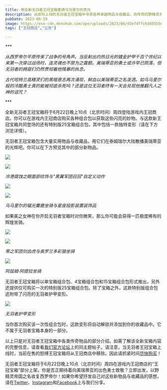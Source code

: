 ```yaml
---
title: 用全新无羽者王冠宝箱重铸乌马里尔的荣光
description: 从即将上线的无羽者王冠宝箱中寻获各种卓越物品与收藏品，向传奇的野精灵术士国王致敬。 
pubDate: 2023-06-19
image: https://eso-cdn.denohub.com/ape/uploads/2023/06/d3ef4ffc6d48555e681f68fa48d57b1e.jpg
tags: ["王冠商店","公告"]

---
```


<p class="text-gray-500 text-sm text-center"><i>***</i></p>

<p class="text-gray-500 text-sm text-center"><i>从西罗帝尔平原传来了战争的号角声。当反射出灼热日光的镀金护甲千百个世纪以来第一次穿过战场时，连灵魂也不禁为之震颤。美瑞蒂亚的勇士或许早已陨落，但无羽者的拥趸们仍然贯彻着他残暴的执念。</i></p>

<p class="text-gray-500 text-sm text-center"><i>古代哈特兰高精灵们的黑暗意志再次涌现，鲜血以美瑞蒂亚之名泼洒。如乌马里尔般的冷酷勇士真的能被彻底杀死吗？还是这位无羽者终有一天会兑现他推翻凡人之神的诅咒？</i></p>

<p class="text-gray-500 text-sm text-center">***</p>

全新无羽者王冠宝箱将于6月22日晚上10点（北京时间）周四登陆游戏内王冠商店。你可以在游戏内王冠商店购买各种组合包以获取这些闪亮的妙物。与这款新王冠宝箱共同登场的还有特别版25宝箱组合包，其中包括一款独特变形（请在下方浏览详情）。

无羽者王冠宝箱包含大量实用物品与收藏品，用它们在泰姆瑞尔大陆散播美瑞蒂亚的光辉吧。你可以在下方预览其中的部分新物品。

![](https://eso-cdn.denohub.com/ape/uploads/2023/06/67e36f385580f76683b056cd3ac6b220.jpg)

![](https://eso-cdn.denohub.com/ape/uploads/2023/06/5538d38e529bd91468cc080ca2e96a08.jpg)

<p class="text-gray-500 text-sm text-center"><i>冷港腐蚀之眼面部纹饰与“黑翼军团召回”自定义动作</i></p>

![](https://eso-cdn.denohub.com/ape/uploads/2023/06/c3f2113a7420bcb4ece0b2ff06565f7e.jpg)

![](https://eso-cdn.denohub.com/ape/uploads/2023/06/cda1d35eff48aeacbef51207bbc4c66e.jpg)

<p class="text-gray-500 text-sm text-center"><i>乌马里尔的辐光麋鹿坐骑与星座投影装置装饰品</i></p>

如果美之女神在你开启无羽者宝箱时对你微笑，那么你可能会获得一匹极度稀有的辉煌坐骑。

![](https://eso-cdn.denohub.com/ape/uploads/2023/06/1ca828ad95f5eae90bc52610a67f20ad.jpg)

![](https://eso-cdn.denohub.com/ape/uploads/2023/06/40b2913c88281ecb2bceea603b225e28.jpg)

<p class="text-gray-500 text-sm text-center"><i>零之军团剑齿虎与奥罗兰多彩狼坐骑</i></p>

![](https://eso-cdn.denohub.com/ape/uploads/2023/06/7d266fae9210993d68af710dd693fc7c.jpg)

<p class="text-gray-500 text-sm text-center"><i>阿兹姆·阿提拉坐骑</i></p>

无羽者王冠宝箱将以单宝箱组合包、4宝箱组合包和15宝箱组合包形式推出，另外还提供仅可购买一次的特别版25宝箱组合包。除了宝箱之外，这款特别版组合包还附带了闪亮的无羽者护甲变形。

![](https://eso-cdn.denohub.com/ape/uploads/2023/06/fb24082685c4e6f3fd51e1289e2e8b02.jpg)

<p class="text-gray-500 text-sm text-center"><i>无羽者护甲变形</i></p>

当你首次购买该一次性组合包时，这款变形将自动解锁并添加到你的收藏品中。它不属于无羽者宝箱本身的一部分。

以上只是对无羽者王冠宝箱中各类传奇物品的部分介绍。如需了解该全新宝箱内容的完整信息，请查看[我们官方论坛](https://forums.elderscrollsonline.com/en/discussion/636378/%E7%94%A8%E5%85%A8%E6%96%B0%E6%97%A0%E7%BE%BD%E8%80%85%E7%8E%8B%E5%86%A0%E5%AE%9D%E7%AE%B1%E9%87%8D%E9%93%B8%E4%B9%8C%E9%A9%AC%E9%87%8C%E5%B0%94%E7%9A%84%E8%8D%A3%E5%85%89)上的同主题帖子。请注意，当无羽者王冠宝箱上线时，当前在售的怒缚王冠宝箱将从王冠商店中移除。因此请抓紧时间[尽快购买](https://www.elderscrollsonline.com/cn/crownstore/category/38)！

无羽者王冠宝箱将于6月22日晚上10点（北京时间）周四在游戏内王冠商店的“王冠宝箱”部分上架。你是否正期待着向美瑞蒂亚的出色勇士致敬？立即出发，以野精灵帝国之名收复西罗帝尔！如果你希望抒发自己对这些新物品与收藏品的感想，请在[Twitter](https://twitter.com/TESOnline)、[Instagram](https://www.instagram.com/elderscrollsonline/)和[Facebook](https://www.facebook.com/elderscrollsonline)上与我们分享。

